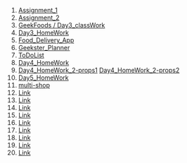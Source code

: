 1. [Assignment_1](https://anchitjulaniya.github.io/ReactJsProjects/Assignment_1/)
2. [Assignment_2](https://anchitjulaniya.github.io/ReactJsProjects/Assignment_2/?authuser=0)
3. [GeekFoods / Day3_classWork](https://react-js-projects-7u9q.vercel.app/?authuser=0)
4. [Day3_HomeWork](https://react-js-projects-rouge.vercel.app/?authuser=0)
5. [Food_Delivery_App](https://react-js-food-delivery-app.vercel.app/)
6. [Geekster_Planner](https://6631fc9e34aa69a84062dc41--sparkly-biscuit-4fcf56.netlify.app/)
7. [ToDoList](https://todolist-by-anchit.netlify.app/)
8. [Day4_HomeWork](https://day4-homework-anchit.netlify.app/)
9. [Day4_HomeWork_2-props1](https://day4homework-2-props-1-by-anchit.netlify.app/) [Day4_HomeWork_2-props2](https://day4homework-2-props2-by-anchit.netlify.app/)
10. [Day5_HomeWork](https://day5homework-by-anchit.netlify.app/)
11. [multi-shop](https://main--multi-shop-by-anchit.netlify.app/)
12. [Link]()
13. [Link]()
14. [Link]()
15. [Link]()
16. [Link]()
17. [Link]()
18. [Link]()
19. [Link]()
20. [Link]()